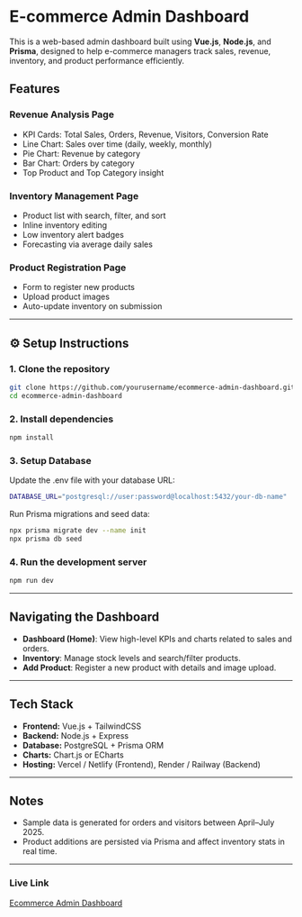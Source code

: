 # E-commerce Admin Dashboard

This is a web-based admin dashboard built using **Vue.js**, **Node.js**, and **Prisma**, designed to help e-commerce managers track sales, revenue, inventory, and product performance efficiently.

## Features

### Revenue Analysis Page
- KPI Cards: Total Sales, Orders, Revenue, Visitors, Conversion Rate
- Line Chart: Sales over time (daily, weekly, monthly)
- Pie Chart: Revenue by category
- Bar Chart: Orders by category
- Top Product and Top Category insight

### Inventory Management Page
- Product list with search, filter, and sort
- Inline inventory editing
- Low inventory alert badges
- Forecasting via average daily sales

### Product Registration Page
- Form to register new products
- Upload product images
- Auto-update inventory on submission

---

## ⚙️ Setup Instructions

### 1. Clone the repository
```bash
git clone https://github.com/yourusername/ecommerce-admin-dashboard.git
cd ecommerce-admin-dashboard
```
### 2. Install dependencies
```bash
npm install
```
### 3. Setup Database
Update the .env file with your database URL:
```bash
DATABASE_URL="postgresql://user:password@localhost:5432/your-db-name"
```
Run Prisma migrations and seed data:
```bash
npx prisma migrate dev --name init
npx prisma db seed
```
### 4. Run the development server
```bash
npm run dev
```
---

## Navigating the Dashboard
- **Dashboard (Home)**: View high-level KPIs and charts related to sales and orders.
- **Inventory**: Manage stock levels and search/filter products.
- **Add Product**: Register a new product with details and image upload.

---

## Tech Stack
- **Frontend:** Vue.js + TailwindCSS
- **Backend:** Node.js + Express
- **Database:** PostgreSQL + Prisma ORM
- **Charts:** Chart.js or ECharts
- **Hosting:** Vercel / Netlify (Frontend), Render / Railway (Backend)

---
## Notes
- Sample data is generated for orders and visitors between April–July 2025.
- Product additions are persisted via Prisma and affect inventory stats in real time.

--- 
### Live Link
[Ecommerce Admin Dashboard](https://ecommerce-admin-dashboard-1.onrender.com)
